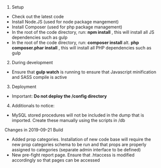 1. Setup
* Check out the latest code
* Install Node.JS (used for node package mangement)
* Install Composer (used for php package management)
* In the root of the code directory, run: **npm install** , this will install all JS dependencies such as gulp
* In the root of the code directory, run: **composer install** alt. **php composer.phar install** , this will install all PHP dependencies such as gulp

2. During development
* Ensure that **gulp watch** is running to ensure that Javascript minification and SASS compile is active

3. Deployment
* Important: **Do not deploy the /config directory**

4. Additionals to notice:
* MySQL stored procedures will not be included in the dump that is imported. Create these manually using the scripts in /db



Changes in 2019-09-21 Build
- Added prop categories. Installation of new code base will require the new prop categories schema to be run and that props are properly assigned to categories (separate admin interface to be defined)
- New pre-fight report page. Ensure that .htaccess is modified accordingly so that pages can be accessed 